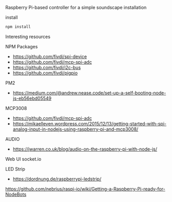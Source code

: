Raspberry Pi-based controller for a simple soundscape installation

install

```js
npm install
```

Interesting resources

NPM Packages

- https://github.com/fivdi/spi-device
- https://github.com/fivdi/mcp-spi-adc
- https://github.com/fivdi/i2c-bus
- https://github.com/fivdi/pigpio

PM2

- https://medium.com/@andrew.nease.code/set-up-a-self-booting-node-js-eb56ebd05549

MCP3008

- https://github.com/fivdi/mcp-spi-adc
- https://mikaelleven.wordpress.com/2015/12/13/getting-started-with-spi-analog-input-in-nodejs-using-raspberry-pi-and-mcp3008/

AUDIO

- https://jwarren.co.uk/blog/audio-on-the-raspberry-pi-with-node-js/

Web UI
socket.io

LED Strip

- https://dordnung.de/raspberrypi-ledstrip/

https://github.com/nebrius/raspi-io/wiki/Getting-a-Raspberry-Pi-ready-for-NodeBots

